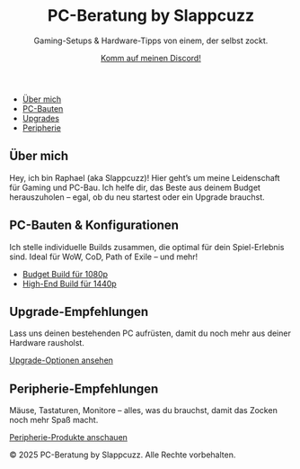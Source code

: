 <!DOCTYPE html>
<html lang="de">
<head>
  <meta charset="UTF-8">
  <meta name="viewport" content="width=device-width, initial-scale=1.0">
  <title>PC-Beratung - Slappcuzz</title>
  <link rel="stylesheet" href="styles.css">
</head>
<body>
  <header>
    <div class="container">
      <h1>PC-Beratung by Slappcuzz</h1>
      <p>Gaming-Setups & Hardware-Tipps von einem, der selbst zockt.</p>
      <a href="https://discord.gg/yjUKJ33F" class="cta-button">Komm auf meinen Discord!</a>
    </div>
  </header>

  <nav>
    <ul>
      <li><a href="#about">Über mich</a></li>
      <li><a href="#builds">PC-Bauten</a></li>
      <li><a href="#upgrades">Upgrades</a></li>
      <li><a href="#peripherals">Peripherie</a></li>
    </ul>
  </nav>

  <section id="about" class="about">
    <div class="container">
      <h2>Über mich</h2>
      <p>Hey, ich bin Raphael (aka Slappcuzz)! Hier geht’s um meine Leidenschaft für Gaming und PC-Bau. Ich helfe dir, das Beste aus deinem Budget herauszuholen – egal, ob du neu startest oder ein Upgrade brauchst.</p>
    </div>
  </section>

  <section id="builds" class="builds">
    <div class="container">
      <h2>PC-Bauten & Konfigurationen</h2>
      <p>Ich stelle individuelle Builds zusammen, die optimal für dein Spiel-Erlebnis sind. Ideal für WoW, CoD, Path of Exile – und mehr!</p>
      <ul>
        <li><a href="#">Budget Build für 1080p</a></li>
        <li><a href="#">High-End Build für 1440p</a></li>
      </ul>
    </div>
  </section>

  <section id="upgrades" class="upgrades">
    <div class="container">
      <h2>Upgrade-Empfehlungen</h2>
      <p>Lass uns deinen bestehenden PC aufrüsten, damit du noch mehr aus deiner Hardware rausholst.</p>
      <a href="#">Upgrade-Optionen ansehen</a>
    </div>
  </section>

  <section id="peripherals" class="peripherals">
    <div class="container">
      <h2>Peripherie-Empfehlungen</h2>
      <p>Mäuse, Tastaturen, Monitore – alles, was du brauchst, damit das Zocken noch mehr Spaß macht.</p>
      <a href="#">Peripherie-Produkte anschauen</a>
    </div>
  </section>

  <footer>
    <div class="container">
      <p>&copy; 2025 PC-Beratung by Slappcuzz. Alle Rechte vorbehalten.</p>
    </div>
  </footer>
</body>
</html>
